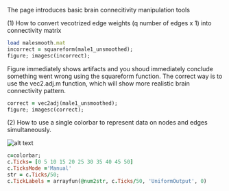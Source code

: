 The page introduces basic brain connecitivity manipulation tools

(1) How to convert vecotrized edge weights (q number of edges x 1) into connectivity matrix

```ruby 
load malesmooth.mat
incorrect = squareform(male1_unsmoothed);
figure; imagesc(incorrect); 
```
Figure immediately shows artifacts and you shoud immediately conclude something went wrong using the squareform function. The correct way is to use the vec2.adj.m function, which will show more realistic brain connectivity pattern.

```ruby
correct = vec2adj(male1_unsmoothed); 
figure; imagesc(correct);
```

(2) How to use a single colorbar to represent data on nodes and edges simultaneously.

![alt text](https://github.com/laplacebeltrami/networktools/image.jpg?raw=true)

```ruby
c=colorbar;
c.Ticks= [0 5 10 15 20 25 30 35 40 45 50]
c.TicksMode ='Manual'
str = c.Ticks/50;
c.TickLabels = arrayfun(@num2str, c.Ticks/50, 'UniformOutput', 0) 
```
